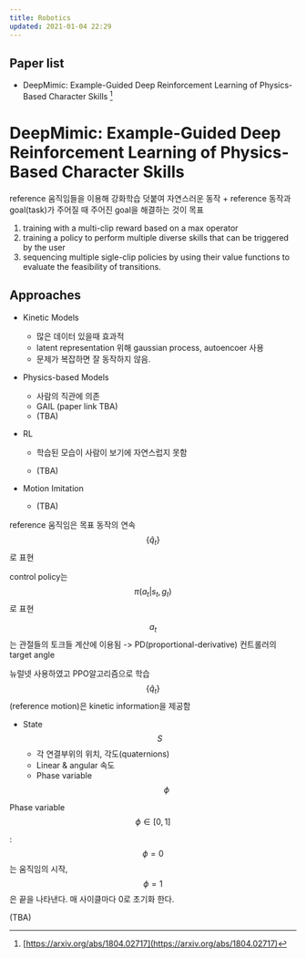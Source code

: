 ```yaml
---
title: Robotics
updated: 2021-01-04 22:29
---
```




## Paper list

* DeepMimic: Example-Guided Deep Reinforcement Learning of Physics-Based Character Skills [^1]



# DeepMimic: Example-Guided Deep Reinforcement Learning of Physics-Based Character Skills

reference 움직임들을 이용해 강화학습 덧붙여 자연스러운 동작 + reference 동작과 goal(task)가 주어질 때 주어진 goal을 해결하는 것이 목표

1. training with a multi-clip reward based on a max operator
2. training a policy to perform multiple diverse skills that can be triggered by the user
3. sequencing multiple sigle-clip policies by using their value functions to evaluate the feasibility of transitions.



## Approaches

* Kinetic Models

  - 많은 데이터 있을때 효과적
  - latent representation 위해 gaussian process, autoencoer 사용
  - 문제가 복잡하면 잘 동작하지 않음.

* Physics-based Models

  - 사람의 직관에 의존
  - GAIL (paper link TBA)
  - (TBA)

* RL

  - 학습된 모습이 사람이 보기에 자연스럽지 못함

  - (TBA)

* Motion Imitation

  - (TBA)



reference 움직임은 목표 동작의 연속 
$$
\left\{ { \hat { q }  }_{ t } \right\}
$$
로 표현

control policy는 
$$
\pi(a_t|s_t,g_t)
$$
로 표현

$$a_t$$는 관절들의 토크들 계산에 이용됨 -> PD(proportional-derivative) 컨트롤러의 target angle

뉴럴넷 사용하였고 PPO알고리즘으로 학습
$$
\left\{ { \hat { q }  }_{ t } \right\}
$$
(reference motion)은 kinetic information을 제공함



* State $$S$$
  - 각 연결부위의 위치, 각도(quaternions)
  - Linear & angular 속도
  - Phase variable $$\phi$$

Phase variable
$$
\phi \in \left[ 0,1 \right]
$$

: $$\phi=0$$는 움직임의 시작, $$\phi=1$$은 끝을 나타낸다. 매 사이클마다 0로 초기화 한다.



(TBA)











[^1]:[https://arxiv.org/abs/1804.02717](https://arxiv.org/abs/1804.02717)

